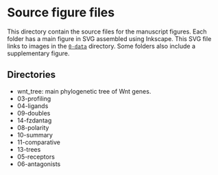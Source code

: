 # Source figure files

This directory contain the source files for the manuscript figures.
Each folder has a main figure in SVG assembled using Inkscape.
This SVG file links to images in the [`0-data`](../0-data) directory.
Some folders also include a supplementary figure.

## Directories

- wnt_tree: main phylogenetic tree of Wnt genes.
- 03-profiling
- 04-ligands
- 09-doubles
- 14-fzdantag
- 08-polarity
- 10-summary
- 11-comparative
- 13-trees
- 05-receptors
- 06-antagonists
